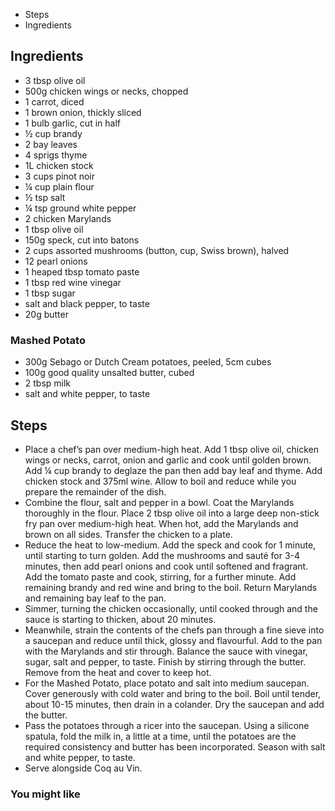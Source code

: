 -   Steps
-   Ingredients

## Ingredients

-   3 tbsp olive oil
-   500g chicken wings or necks, chopped
-   1 carrot, diced
-   1 brown onion, thickly sliced
-   1 bulb garlic, cut in half
-   ½ cup brandy
-   2 bay leaves
-   4 sprigs thyme
-   1L chicken stock
-   3 cups pinot noir
-   ¼ cup plain flour
-   ½ tsp salt
-   ¼ tsp ground white pepper
-   2 chicken Marylands
-   1 tbsp olive oil
-   150g speck, cut into batons
-   2 cups assorted mushrooms (button, cup, Swiss brown), halved
-   12 pearl onions
-   1 heaped tbsp tomato paste
-   1 tbsp red wine vinegar
-   1 tbsp sugar
-   salt and black pepper, to taste
-   20g butter

### Mashed Potato

-   300g Sebago or Dutch Cream potatoes, peeled, 5cm cubes
-   100g good quality unsalted butter, cubed
-   2 tbsp milk
-   salt and white pepper, to taste

## Steps

-   Place a chef’s pan over medium-high heat. Add 1 tbsp olive oil, chicken wings or necks, carrot, onion and garlic and cook until golden brown. Add ¼ cup brandy to deglaze the pan then add bay leaf and thyme. Add chicken stock and 375ml wine. Allow to boil and reduce while you prepare the remainder of the dish.
-   Combine the flour, salt and pepper in a bowl. Coat the Marylands thoroughly in the flour. Place 2 tbsp olive oil into a large deep non-stick fry pan over medium-high heat. When hot, add the Marylands and brown on all sides. Transfer the chicken to a plate.
-   Reduce the heat to low-medium. Add the speck and cook for 1 minute, until starting to turn golden. Add the mushrooms and sauté for 3-4 minutes, then add pearl onions and cook until softened and fragrant. Add the tomato paste and cook, stirring, for a further minute. Add remaining brandy and red wine and bring to the boil. Return Marylands and remaining bay leaf to the pan.
-   Simmer, turning the chicken occasionally, until cooked through and the sauce is starting to thicken, about 20 minutes.
-   Meanwhile, strain the contents of the chefs pan through a fine sieve into a saucepan and reduce until thick, glossy and flavourful. Add to the pan with the Marylands and stir through. Balance the sauce with vinegar, sugar, salt and pepper, to taste. Finish by stirring through the butter. Remove from the heat and cover to keep hot.
-   For the Mashed Potato, place potato and salt into medium saucepan. Cover generously with cold water and bring to the boil. Boil until tender, about 10-15 minutes, then drain in a colander. Dry the saucepan and add the butter.
-   Pass the potatoes through a ricer into the saucepan. Using a silicone spatula, fold the milk in, a little at a time, until the potatoes are the required consistency and butter has been incorporated. Season with salt and white pepper, to taste.
-   Serve alongside Coq au Vin.

### You might like